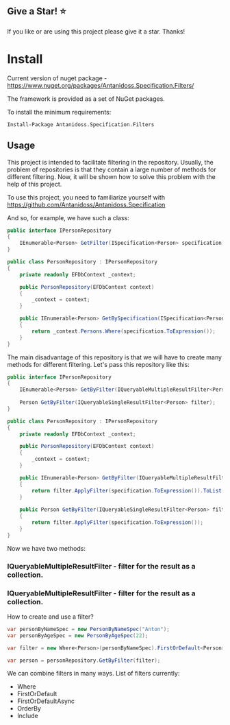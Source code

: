 ## Give a Star! :star:

If you like or are using this project please give it a star. Thanks!

# Install

Current version of nuget package - https://www.nuget.org/packages/Antanidoss.Specification.Filters/

The framework is provided as a set of NuGet packages.

To install the minimum requirements:

```
Install-Package Antanidoss.Specification.Filters
```

## Usage

This project is intended to facilitate filtering in the repository. Usually, the problem of repositories is that they contain a large number of methods for different filtering. Now, it will be shown how to solve this problem with the help of this project.

To use this project, you need to familiarize yourself with https://github.com/Antanidoss/Antanidoss.Specification

And so, for example, we have such a class:

```csharp
public interface IPersonRepository
{
    IEnumerable<Person> GetFilter(ISpecification<Person> specification);
}

public class PersonRepository : IPersonRepository
{
    private readonly EFDbContext _context;

    public PersonRepository(EFDbContext context)
    {
        _context = context;
    }

    public IEnumerable<Person> GetBySpecification(ISpecification<Person> specification)
    {
        return _context.Persons.Where(specification.ToExpression());
    }
}
```

The main disadvantage of this repository is that we will have to create many methods for different filtering.
Let's pass this repository like this:
```csharp
public interface IPersonRepository
{
    IEnumerable<Person> GetByFilter(IQueryableMultipleResultFilter<Person> filter);
    
    Person GetByFilter(IQueryableSingleResultFilter<Person> filter);
}

public class PersonRepository : IPersonRepository
{
    private readonly EFDbContext _context;

    public PersonRepository(EFDbContext context)
    {
        _context = context;
    }

    public IEnumerable<Person> GetByFilter(IQueryableMultipleResultFilter<Person> filter)
    {
        return filter.ApplyFilter(specification.ToExpression()).ToList();
    }
    
    public Person GetByFilter(IQueryableSingleResultFilter<Person> filter)
    {
        return filter.ApplyFilter(specification.ToExpression());
    }
}
```

Now we have two methods:
### IQueryableMultipleResultFilter - filter for the result as a collection.
### IQueryableMultipleResultFilter - filter for the result as a collection.

How to create and use a filter?

```csharp
var personByNameSpec = new PersonByNameSpec("Anton");
var personByAgeSpec = new PersonByAgeSpec(22);

var filter = new Where<Person>(personByNameSpec).FirstOrDefault<Person>(personByAgeSpec);

var person = personRepository.GetByFilter(filter);
```

We can combine filters in many ways. List of filters currently:
- Where
- FirstOrDefault
- FirstOrDefaultAsync
- OrderBy
- Include
